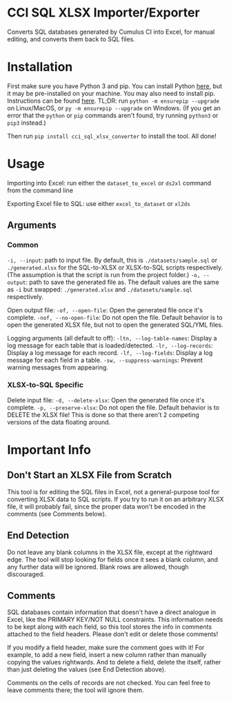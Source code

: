# CCI SQL XLSX Importer/Exporter
 Converts SQL databases generated by Cumulus CI into Excel, for manual editing, and converts them back to SQL files.

# Installation
First make sure you have Python 3 and pip. You can install Python [here](https://www.python.org/downloads/), but it may be pre-installed on your machine. You may also need to install pip. Instructions can be found [here](https://pip.pypa.io/en/stable/installation/). TL;DR: run `python -m ensurepip --upgrade` on Linux/MacOS, or `py -m ensurepip --upgrade` on Windows. (If you get an error that the `python` or `pip` commands aren't found, try running `python3` or `pip3` instead.)

Then run `pip install cci_sql_xlsx_converter` to install the tool. All done!

# Usage
Importing into Excel: run either the `dataset_to_excel` or `ds2xl` command from the command line

Exporting Excel file to SQL: use either `excel_to_dataset` or `xl2ds`

## Arguments
### Common
`-i, --input`: path to input file. By default, this is `./datasets/sample.sql` or `./generated.xlsx` for the SQL-to-XLSX or XLSX-to-SQL scripts respectively. (The assumption is that the script is run from the project folder.)
`-o, --output`: path to save the generated file as. The default values are the same as `-i` but swapped: `./generated.xlsx` and `./datasets/sample.sql` respectively.

Open output file:
`-of, --open-file`: Open the generated file once it's complete.
`-nof, --no-open-file`: Do not open the file.
Default behavior is to open the generated XLSX file, but not to open the generated SQL/YML files.

Logging arguments (all default to off):
`-ltn, --log-table-names`: Display a log message for each table that is loaded/detected.
`-lr, --log-records`: Display a log message for each record.
`-lf, --log-fields`: Display a log message for each field in a table.
`-sw, --suppress-warnings`: Prevent warning messages from appearing.

### XLSX-to-SQL Specific
Delete input file:
`-d, --delete-xlsx`: Open the generated file once it's complete.
`-p, --preserve-xlsx`: Do not open the file.
Default behavior is to DELETE the XLSX file! This is done so that there aren't 2 competing versions of the data floating around.

# Important Info
## Don't Start an XLSX File from Scratch
This tool is for editing the SQL files in Excel, not a general-purpose tool for converting XLSX data to SQL scripts. If you try to run it on an arbitrary XLSX file, it will probably fail, since the proper data won't be encoded in the comments (see Comments below).

## End Detection
Do not leave any blank columns in the XLSX file, except at the rightward edge. The tool will stop looking for fields once it sees a blank column, and any further data will be ignored. Blank rows are allowed, though discouraged.

## Comments
SQL databases contain information that doesn't have a direct analogue in Excel, like the PRIMARY KEY/NOT NULL constraints. This information needs to be kept along with each field, so this tool stores the info in comments attached to the field headers. Please don't edit or delete those comments!

If you modify a field header, make sure the comment goes with it! For example, to add a new field, insert a new column rather than manually copying the values rightwards. And to delete a field, delete the itself, rather than just deleting the values (see End Detection above).

Comments on the cells of records are not checked. You can feel free to leave comments there; the tool will ignore them.